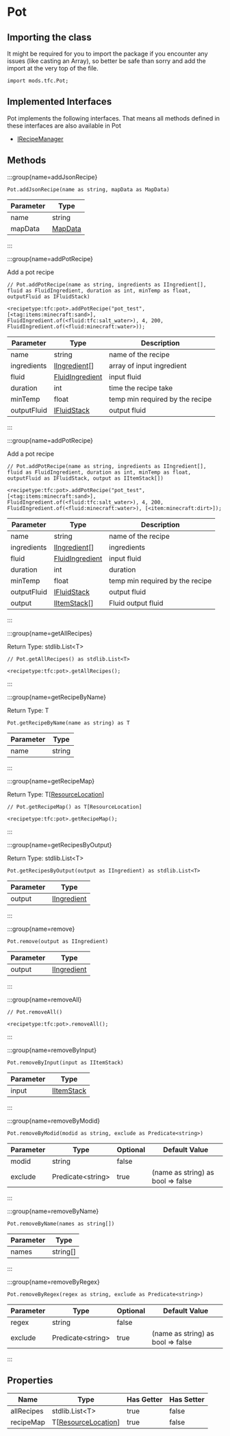 # Pot

## Importing the class

It might be required for you to import the package if you encounter any issues (like casting an Array), so better be safe than sorry and add the import at the very top of the file.
```zenscript
import mods.tfc.Pot;
```


## Implemented Interfaces
Pot implements the following interfaces. That means all methods defined in these interfaces are also available in Pot

- [IRecipeManager](/vanilla/api/recipe/manager/IRecipeManager)

## Methods

:::group{name=addJsonRecipe}

```zenscript
Pot.addJsonRecipe(name as string, mapData as MapData)
```

| Parameter |                 Type                 |
|-----------|--------------------------------------|
| name      | string                               |
| mapData   | [MapData](/vanilla/api/data/MapData) |


:::

:::group{name=addPotRecipe}

Add a pot recipe

```zenscript
// Pot.addPotRecipe(name as string, ingredients as IIngredient[], fluid as FluidIngredient, duration as int, minTemp as float, outputFluid as IFluidStack)

<recipetype:tfc:pot>.addPotRecipe("pot_test", [<tag:items:minecraft:sand>], FluidIngredient.of(<fluid:tfc:salt_water>), 4, 200, FluidIngredient.of(<fluid:minecraft:water>));
```

|  Parameter  |                             Type                             |           Description           |
|-------------|--------------------------------------------------------------|---------------------------------|
| name        | string                                                       | name of the recipe              |
| ingredients | [IIngredient](/vanilla/api/ingredient/IIngredient)[]         | array of input ingredient       |
| fluid       | [FluidIngredient](/mods/TFCTweaker/Api/FluidStackIngredient) | input fluid                     |
| duration    | int                                                          | time the recipe take            |
| minTemp     | float                                                        | temp min required by the recipe |
| outputFluid | [IFluidStack](/forge/api/fluid/IFluidStack)                  | output fluid                    |


:::

:::group{name=addPotRecipe}

Add a pot recipe

```zenscript
// Pot.addPotRecipe(name as string, ingredients as IIngredient[], fluid as FluidIngredient, duration as int, minTemp as float, outputFluid as IFluidStack, output as IItemStack[])

<recipetype:tfc:pot>.addPotRecipe("pot_test", [<tag:items:minecraft:sand>], FluidIngredient.of(<fluid:tfc:salt_water>), 4, 200, FluidIngredient.of(<fluid:minecraft:water>), [<item:minecraft:dirt>]);
```

|  Parameter  |                             Type                             |           Description           |
|-------------|--------------------------------------------------------------|---------------------------------|
| name        | string                                                       | name of the recipe              |
| ingredients | [IIngredient](/vanilla/api/ingredient/IIngredient)[]         | ingredients                     |
| fluid       | [FluidIngredient](/mods/TFCTweaker/Api/FluidStackIngredient) | input fluid                     |
| duration    | int                                                          | duration                        |
| minTemp     | float                                                        | temp min required by the recipe |
| outputFluid | [IFluidStack](/forge/api/fluid/IFluidStack)                  | output fluid                    |
| output      | [IItemStack](/vanilla/api/item/IItemStack)[]                 | Fluid output fluid              |


:::

:::group{name=getAllRecipes}

Return Type: stdlib.List&lt;T&gt;

```zenscript
// Pot.getAllRecipes() as stdlib.List<T>

<recipetype:tfc:pot>.getAllRecipes();
```

:::

:::group{name=getRecipeByName}

Return Type: T

```zenscript
Pot.getRecipeByName(name as string) as T
```

| Parameter |  Type  |
|-----------|--------|
| name      | string |


:::

:::group{name=getRecipeMap}

Return Type: T[[ResourceLocation](/vanilla/api/resource/ResourceLocation)]

```zenscript
// Pot.getRecipeMap() as T[ResourceLocation]

<recipetype:tfc:pot>.getRecipeMap();
```

:::

:::group{name=getRecipesByOutput}

Return Type: stdlib.List&lt;T&gt;

```zenscript
Pot.getRecipesByOutput(output as IIngredient) as stdlib.List<T>
```

| Parameter |                        Type                        |
|-----------|----------------------------------------------------|
| output    | [IIngredient](/vanilla/api/ingredient/IIngredient) |


:::

:::group{name=remove}

```zenscript
Pot.remove(output as IIngredient)
```

| Parameter |                        Type                        |
|-----------|----------------------------------------------------|
| output    | [IIngredient](/vanilla/api/ingredient/IIngredient) |


:::

:::group{name=removeAll}

```zenscript
// Pot.removeAll()

<recipetype:tfc:pot>.removeAll();
```

:::

:::group{name=removeByInput}

```zenscript
Pot.removeByInput(input as IItemStack)
```

| Parameter |                    Type                    |
|-----------|--------------------------------------------|
| input     | [IItemStack](/vanilla/api/item/IItemStack) |


:::

:::group{name=removeByModid}

```zenscript
Pot.removeByModid(modid as string, exclude as Predicate<string>)
```

| Parameter |          Type           | Optional |           Default Value           |
|-----------|-------------------------|----------|-----------------------------------|
| modid     | string                  | false    |                                   |
| exclude   | Predicate&lt;string&gt; | true     | (name as string) as bool => false |


:::

:::group{name=removeByName}

```zenscript
Pot.removeByName(names as string[])
```

| Parameter |   Type   |
|-----------|----------|
| names     | string[] |


:::

:::group{name=removeByRegex}

```zenscript
Pot.removeByRegex(regex as string, exclude as Predicate<string>)
```

| Parameter |          Type           | Optional |           Default Value           |
|-----------|-------------------------|----------|-----------------------------------|
| regex     | string                  | false    |                                   |
| exclude   | Predicate&lt;string&gt; | true     | (name as string) as bool => false |


:::


## Properties

|    Name    |                             Type                              | Has Getter | Has Setter |
|------------|---------------------------------------------------------------|------------|------------|
| allRecipes | stdlib.List&lt;T&gt;                                          | true       | false      |
| recipeMap  | T[[ResourceLocation](/vanilla/api/resource/ResourceLocation)] | true       | false      |

